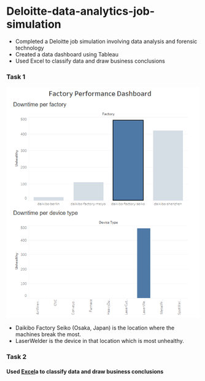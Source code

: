 # Deloitte-data-analytics-job-simulation

<ul>
<li>Completed a Deloitte job simulation involving data analysis and forensic technology </li>
<li>Created a data dashboard using Tableau </li>
<li>Used Excel to classify data and draw business conclusions </li>
</ul>


<h3> Task 1 </h3>
<img src="https://github.com/Sivadasps/Delloitte-data-analytics-job-simulation/blob/main/Screenshot%202025-04-11%20101831.png">
<ul>
<li>Daikibo Factory Seiko (Osaka, Japan) is the location where the machines break the most.</li>
<li>LaserWelder is the device in that location which is most unhealthy.</li>  
</ul>

<h3> Task 2 </h3>
<h4>Used <a href="https://8weeksqlchallenge.com/case-study-1/" target="_blank">Excel</a>a   to classify data and draw business conclusions</h4>
